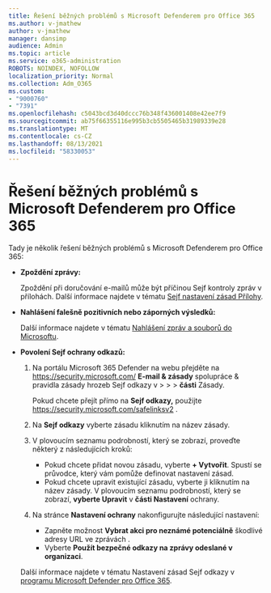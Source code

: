 ```yaml
---
title: Řešení běžných problémů s Microsoft Defenderem pro Office 365
ms.author: v-jmathew
author: v-jmathew
manager: dansimp
audience: Admin
ms.topic: article
ms.service: o365-administration
ROBOTS: NOINDEX, NOFOLLOW
localization_priority: Normal
ms.collection: Adm_O365
ms.custom:
- "9000760"
- "7391"
ms.openlocfilehash: c5043bcd3d40dccc76b348f436001408e42ee7f9
ms.sourcegitcommit: ab75f66355116e995b3cb5505465b31989339e28
ms.translationtype: MT
ms.contentlocale: cs-CZ
ms.lasthandoff: 08/13/2021
ms.locfileid: "58330053"
---
```

# <a name="fix-common-problems-with-microsoft-defender-for-office-365"></a>Řešení běžných problémů s Microsoft Defenderem pro Office 365

Tady je několik řešení běžných problémů s Microsoft Defenderem pro Office 365:

- **Zpoždění zprávy:**

  Zpoždění při doručování e-mailů může být příčinou Sejf kontroly zpráv v přílohách. Další informace najdete v tématu [Sejf nastavení zásad Přílohy](https://docs.microsoft.com/microsoft-365/security/office-365-security/safe-attachments#safe-attachments-policy-settings).

- **Nahlášení falešně pozitivních nebo záporných výsledků:**

  Další informace najdete v tématu [Nahlášení zpráv a souborů do Microsoftu](https://docs.microsoft.com/microsoft-365/security/office-365-security/report-junk-email-messages-to-microsoft).

- **Povolení Sejf ochrany odkazů:**

  1. Na portálu Microsoft 365 Defender na webu přejděte na <https://security.microsoft.com/> **E-mail & zásady** spolupráce & pravidla zásady hrozeb Sejf odkazy v \>  \>  \>  **části** Zásady.

     Pokud chcete přejít přímo na **Sejf odkazy,** použijte <https://security.microsoft.com/safelinksv2> .

  2. Na **Sejf odkazy** vyberte zásadu kliknutím na název zásady.
  3. V plovoucím seznamu podrobností, který se zobrazí, proveďte některý z následujících kroků:
     - Pokud chcete přidat novou zásadu, vyberte **+ Vytvořit**. Spustí se průvodce, který vám pomůže definovat nastavení zásad.
     - Pokud chcete upravit existující zásadu, vyberte ji kliknutím na název zásady. V plovoucím seznamu podrobností, který se zobrazí, **vyberte Upravit** v **části Nastavení** ochrany.
  4. Na stránce **Nastavení ochrany** nakonfigurujte následující nastavení:
     - Zapněte možnost **Vybrat akci pro neznámé potenciálně** škodlivé adresy URL ve zprávách .
     - Vyberte **Použít bezpečné odkazy na zprávy odeslané v organizaci**.

  Další informace najdete v tématu Nastavení zásad Sejf odkazy v [programu Microsoft Defender pro Office 365](https://docs.microsoft.com/microsoft-365/security/office-365-security/set-up-safe-links-policies).
